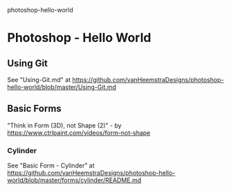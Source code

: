 photoshop-hello-world
# Photoshop - Hello World

## Using Git

See "Using-Git.md" at https://github.com/vanHeemstraDesigns/photoshop-hello-world/blob/master/Using-Git.md

## Basic Forms

"Think in Form (3D), not Shape (2)" - by https://www.ctrlpaint.com/videos/form-not-shape

### Cylinder

See "Basic Form - Cylinder" at https://github.com/vanHeemstraDesigns/photoshop-hello-world/blob/master/forms/cylinder/README.md


